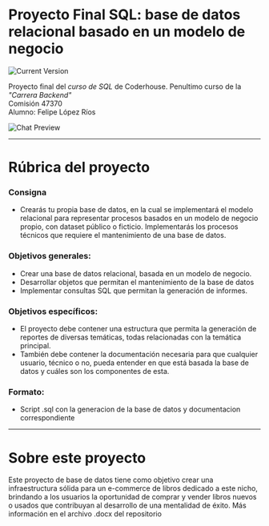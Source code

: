 Proyecto Final SQL: base de datos relacional basado en un modelo de negocio
============
![Current Version](https://img.shields.io/badge/version-1.0.0-green.svg)

Proyecto final del _curso de SQL_ de Coderhouse. Penultimo curso de la _"Carrera Backend"_ \
Comisión 47370\
Alumno: Felipe López Ríos

![Chat Preview]([https://i.imgur.com/eg8RxoW.png](https://imgur.com/1dDUMIU))

---
# Rúbrica del proyecto

### Consigna
- Crearás tu propia base de datos, en la cual se implementará el modelo relacional para representar procesos basados en un modelo de negocio propio, con dataset público o ficticio. Implementarás los procesos técnicos que requiere el mantenimiento de una base de datos.

### Objetivos generales:

- Crear una base de datos relacional, basada en un modelo de negocio.
- Desarrollar objetos que permitan el mantenimiento de la base de datos
- Implementar consultas SQL que permitan la generación de informes.

### Objetivos específicos:

- El proyecto debe contener una estructura que permita la generación de reportes de diversas temáticas, todas relacionadas con la temática principal.
- También debe contener la documentación necesaria para que cualquier usuario, técnico o no, pueda entender en que está basada la base de datos y cuáles son los componentes de esta. 

### Formato:
- Script .sql con la generacion de la base de datos y documentacion correspondiente


---

# Sobre este proyecto

Este proyecto de base de datos tiene como objetivo crear una infraestructura sólida para un e-commerce de libros dedicado a este nicho, brindando a los usuarios la oportunidad de comprar y vender libros nuevos o usados que contribuyan al desarrollo de una mentalidad de éxito.
Más información en el archivo .docx del repositorio
